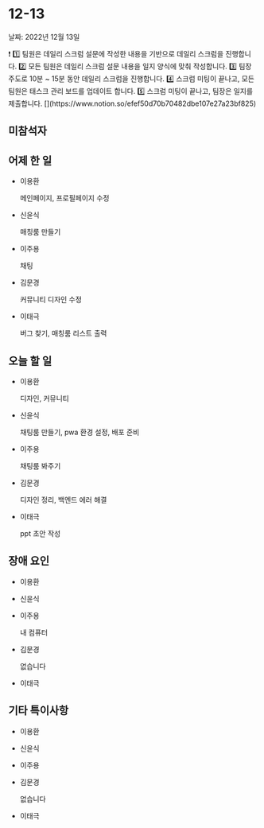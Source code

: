 # 12-13

날짜: 2022년 12월 13일

<aside>
❗ 1️⃣ 팀원은 데일리 스크럼 설문에 작성한 내용을 기반으로 데일리 스크럼을 진행합니다.
2️⃣ 모든 팀원은 데일리 스크럼 설문 내용을 일지 양식에 맞춰 작성합니다. 
3️⃣ 팀장 주도로 10분 ~ 15분 동안 데일리 스크럼을 진행합니다.
4️⃣ 스크럼 미팅이 끝나고, 모든 팀원은 태스크 관리 보드를 업데이트 합니다.
5️⃣ 스크럼 미팅이 끝나고, 팀장은 일지를 제출합니다.
[](https://www.notion.so/efef50d70b70482dbe107e27a23bf825)

</aside>

## 미참석자

## 어제 한 일

- 이용환
    
    메인페이지, 프로필페이지 수정
    
- 신윤식
    
    매칭룸 만들기
    
- 이주용
    
    채팅
    
- 김문경
    
    커뮤니티 디자인 수정
    
- 이태극
    
    버그 찾기, 매칭룸 리스트 출력
    

## 오늘 할 일

- 이용환
    
    디자인, 커뮤니티
    
- 신윤식
    
    채팅룸 만들기, pwa 환경 설정, 배포 준비
    
- 이주용
    
    채팅룸 봐주기
    
- 김문경
    
    디자인 정리, 백엔드 에러 해결
    
- 이태극
    
    ppt 초안 작성
    

## 장애 요인

- 이용환
    
    
- 신윤식
- 이주용
    
    내 컴퓨터
    
- 김문경
    
    없습니다
    
- 이태극

## 기타 특이사항

- 이용환
- 신윤식
- 이주용
- 김문경
    
    없습니다
    
- 이태극